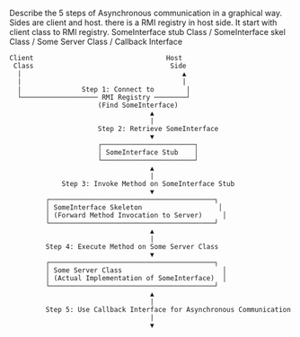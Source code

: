 Describe the 5 steps of Asynchronous communication in a graphical way.
Sides are client and host. there is a RMI registry in host side.
It start with client class to RMI registry.
SomeInterface stub Class / SomeInterface skel Class / Some Server Class / Callback Interface


    Client                                 Host
     Class                                  Side
      |                                        ▲
      |                                        |
      |               Step 1: Connect to        |
      └─────────────────── RMI Registry ────────┘
                          (Find SomeInterface)
                                       ▲
                                       |
                          Step 2: Retrieve SomeInterface
                                       ▼
                          ┌───────────────────────┐
                          │ SomeInterface Stub    │
                          └───────────────────────┘
                                       ▲
                                       |
                 Step 3: Invoke Method on SomeInterface Stub
                                       ▼
             ┌─────────────────────────────────────────┐
             │ SomeInterface Skeleton                   │
             │ (Forward Method Invocation to Server)     │
             └─────────────────────────────────────────┘
                                       ▲
                                       |
             Step 4: Execute Method on Some Server Class
                                       ▼
             ┌─────────────────────────────────────────┐
             │ Some Server Class                         │
             │ (Actual Implementation of SomeInterface)  │
             └─────────────────────────────────────────┘
                                       ▲
                                       |
             Step 5: Use Callback Interface for Asynchronous Communication
                                       |
                                       ▼
